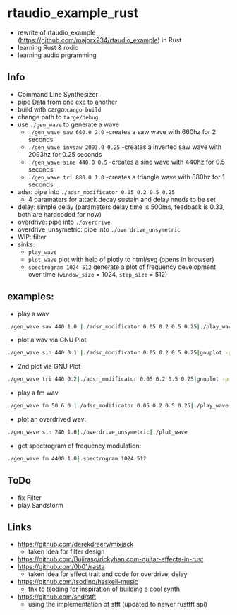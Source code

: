 # rtaudio_example_rust
- rewrite of rtaudio_example (https://github.com/majorx234/rtaudio_example) in Rust
- learning Rust & rodio
- learning audio prgramming 

## Info
- Command Line Synthesizer
- pipe Data from one exe to another
- build with cargo:```cargo build```
- change path to ```targe/debug```
- use `./gen_wave` to generate a wave
  - `./gen_wave saw 660.0 2.0` -creates a saw wave with 660hz for 2 seconds
  - `./gen_wave invsaw 2093.0 0.25` -creates a inverted saw wave with 2093hz for 0.25 seconds  
  - `./gen_wave sine 440.0 0.5` -creates a sine wave with 440hz for 0.5 seconds
  - `./gen_wave tri 880.0 1.0` -creates a triangle wave with 880hz for 1 seconds
- adsr: pipe into `./adsr_modificator 0.05 0.2 0.5 0.25`
  - 4 paramaters for attack decay sustain and delay nneds to be set
- delay: simple delay (parameters delay time is 500ms, feedback is 0.33, both are hardcoded for now)
- overdrive: pipe into `./overdrive`
- overdrive_unsymetric: pipe into `./overdrive_unsymetric`
- WIP: filter
- sinks:
  - `play_wave`
  - `plot_wave` plot with help of plotly to html/svg (opens in browser)
  - `spectrogram 1024 512` generate a plot of frequency development over time (`window_size` = 1024, `step_size` = 512)
## examples:
- play a wav
```bash
./gen_wave saw 440 1.0 |./adsr_modificator 0.05 0.2 0.5 0.25|./play_wave
```
- plot a wav via GNU Plot
```bash
./gen_wave sin 440 0.1 |./adsr_modificator 0.05 0.2 0.5 0.25|gnuplot -p -e "set xrange[1:4800]; plot '-' "
```
- 2nd plot via GNU Plot
```bash
./gen_wave tri 440 0.2|./adsr_modificator 0.05 0.2 0.5 0.25|gnuplot -p -e "set xrange[1:9600]; plot '-' "
```
- play a fm wav
```bash
./gen_wave fm 50 6.0 |./adsr_modificator 0.05 0.2 0.5 0.25|./play_wave
```
- plot an overdrived wav:
```bash
./gen_wave sin 240 1.0|./overdrive_unsymetric|./plot_wave
```
- get spectrogram of frequency modulation:
```bash
./gen_wave fm 4400 1.0|.spectrogram 1024 512
```
## ToDo
- fix Filter
- play Sandstorm

## Links
- https://github.com/derekdreery/mixjack
  - taken idea for filter design
- https://github.com/Bujiraso/rickyhan.com-guitar-effects-in-rust
- https://github.com/0b01/rasta
  - taken idea for effect trait and code for overdrive, delay
- https://github.com/tsoding/haskell-music
  - thx to tsoding for inspiration of building a cool synth
- https://github.com/snd/stft
  - using the implementation of stft (updated to newer rustfft api)
